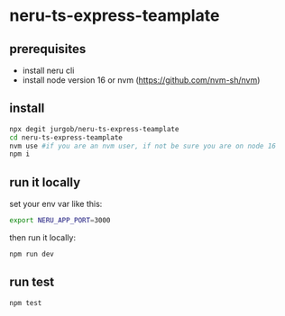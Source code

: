 # neru-ts-express-teamplate

## prerequisites
- install neru cli
- install node version 16  or nvm (https://github.com/nvm-sh/nvm)


## install

```bash
npx degit jurgob/neru-ts-express-teamplate
cd neru-ts-express-teamplate
nvm use #if you are an nvm user, if not be sure you are on node 16
npm i
```

## run it locally

set your env var like this: 

```bash 
export NERU_APP_PORT=3000
```

then run it locally:

```bash
npm run dev
```


## run test

```bash
npm test
```
